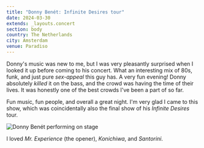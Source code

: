 ```yaml
---
title: "Donny Benét: Infinite Desires tour"
date: 2024-03-30
extends: _layouts.concert
section: body
country: The Netherlands
city: Amsterdam
venue: Paradiso
---
```


Donny's music was new to me, but I was very pleasantly surprised when I looked it up before coming to his concert. What
an interesting mix of 80s, funk, and just pure _sex-appeal_ this guy has. A very fun evening! Donny absolutely _killed_
it on the bass, and the crowd was having the time of their lives. It was honestly one of the best crowds I've been a
part of so far.

Fun music, fun people, and overall a great night. I'm very glad I came to this show, which was coincidentally also the
final show of his _Infinite Desires_ tour. 

![Donny Benét performing on stage](/assets/images/concerts/donny-benet.jpg)

I loved _Mr. Experience_ (the opener), _Konichiwa_, and _Santorini_.
